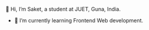 
 👋 Hi, I’m Saket, a student at JUET, Guna, India.
- 🌱 I’m currently learning Frontend Web development.
 
 
<!---
ayeeesaket/ayeeesaket is a ✨ special ✨ repository because its `README.md` (this file) appears on your GitHub profile.
You can click the Preview link to take a look at your changes.
--->
